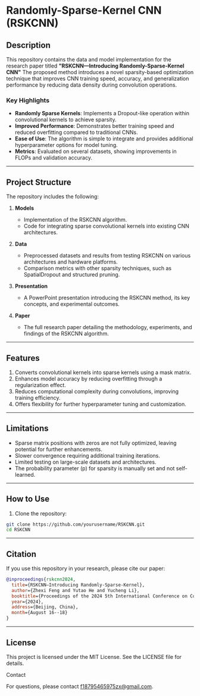 # Randomly-Sparse-Kernel CNN (RSKCNN)

## Description  
This repository contains the data and model implementation for the research paper titled **"RSKCNN—Introducing Randomly-Sparse-Kernel CNN"** The proposed method introduces a novel sparsity-based optimization technique that improves CNN training speed, accuracy, and generalization performance by reducing data density during convolution operations.

### Key Highlights  
- **Randomly Sparse Kernels**: Implements a Dropout-like operation within convolutional kernels to achieve sparsity.  
- **Improved Performance**: Demonstrates better training speed and reduced overfitting compared to traditional CNNs.  
- **Ease of Use**: The algorithm is simple to integrate and provides additional hyperparameter options for model tuning.  
- **Metrics**: Evaluated on several datasets, showing improvements in FLOPs and validation accuracy.  

---

## Project Structure  
The repository includes the following:  

1. **Models**  
   - Implementation of the RSKCNN algorithm.  
   - Code for integrating sparse convolutional kernels into existing CNN architectures.

2. **Data**  
   - Preprocessed datasets and results from testing RSKCNN on various architectures and hardware platforms.  
   - Comparison metrics with other sparsity techniques, such as SpatialDropout and structured pruning.  

3. **Presentation**  
   - A PowerPoint presentation introducing the RSKCNN method, its key concepts, and experimental outcomes.  

4. **Paper**  
   - The full research paper detailing the methodology, experiments, and findings of the RSKCNN algorithm.

---

## Features  
1. Converts convolutional kernels into sparse kernels using a mask matrix.  
2. Enhances model accuracy by reducing overfitting through a regularization effect.  
3. Reduces computational complexity during convolutions, improving training efficiency.  
4. Offers flexibility for further hyperparameter tuning and customization.  

---

## Limitations  
- Sparse matrix positions with zeros are not fully optimized, leaving potential for further enhancements.  
- Slower convergence requiring additional training iterations.  
- Limited testing on large-scale datasets and architectures.  
- The probability parameter \(p\) for sparsity is manually set and not self-learned.

---

## How to Use  
1. Clone the repository:  
    
```bash
git clone https://github.com/yourusername/RSKCNN.git
cd RSKCNN
```
   
---

## Citation

If you use this repository in your research, please cite our paper:

```bibtex
@inproceedings{rskcnn2024,
  title={RSKCNN—Introducing Randomly-Sparse-Kernel},
  author={Zhexi Feng and Yutao He and Yucheng Li},
  booktitle={Proceedings of the 2024 5th International Conference on Computer Vision and Information Technology (CVIT 2024)},
  year={2024},
  address={Beijing, China},
  month={August 16--18}
}
```

---

## License

This project is licensed under the MIT License. See the LICENSE file for details.

Contact

For questions, please contact <f18795465975zx@gmail.com>.


